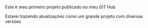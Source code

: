 Este é meu primeiro projeto publicado no meu GIT Hub

Estarei trazendo atualizações como um grande projeto com diversas versões